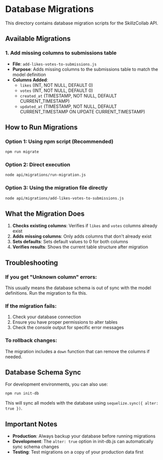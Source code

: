 # Database Migrations

This directory contains database migration scripts for the SkillzCollab API.

## Available Migrations

### 1. Add missing columns to submissions table

- **File**: `add-likes-votes-to-submissions.js`
- **Purpose**: Adds missing columns to the submissions table to match the model definition
- **Columns Added**:
  - `likes` (INT, NOT NULL, DEFAULT 0)
  - `votes` (INT, NOT NULL, DEFAULT 0)
  - `created_at` (TIMESTAMP, NOT NULL, DEFAULT CURRENT_TIMESTAMP)
  - `updated_at` (TIMESTAMP, NOT NULL, DEFAULT CURRENT_TIMESTAMP ON UPDATE CURRENT_TIMESTAMP)

## How to Run Migrations

### Option 1: Using npm script (Recommended)

```bash
npm run migrate
```

### Option 2: Direct execution

```bash
node api/migrations/run-migration.js
```

### Option 3: Using the migration file directly

```bash
node api/migrations/add-likes-votes-to-submissions.js
```

## What the Migration Does

1. **Checks existing columns**: Verifies if `likes` and `votes` columns already exist
2. **Adds missing columns**: Only adds columns that don't already exist
3. **Sets defaults**: Sets default values to 0 for both columns
4. **Verifies results**: Shows the current table structure after migration

## Troubleshooting

### If you get "Unknown column" errors:

This usually means the database schema is out of sync with the model definitions. Run the migration to fix this.

### If the migration fails:

1. Check your database connection
2. Ensure you have proper permissions to alter tables
3. Check the console output for specific error messages

### To rollback changes:

The migration includes a `down` function that can remove the columns if needed.

## Database Schema Sync

For development environments, you can also use:

```bash
npm run init-db
```

This will sync all models with the database using `sequelize.sync({ alter: true })`.

## Important Notes

- **Production**: Always backup your database before running migrations
- **Development**: The `alter: true` option in init-db.js can automatically sync schema changes
- **Testing**: Test migrations on a copy of your production data first
